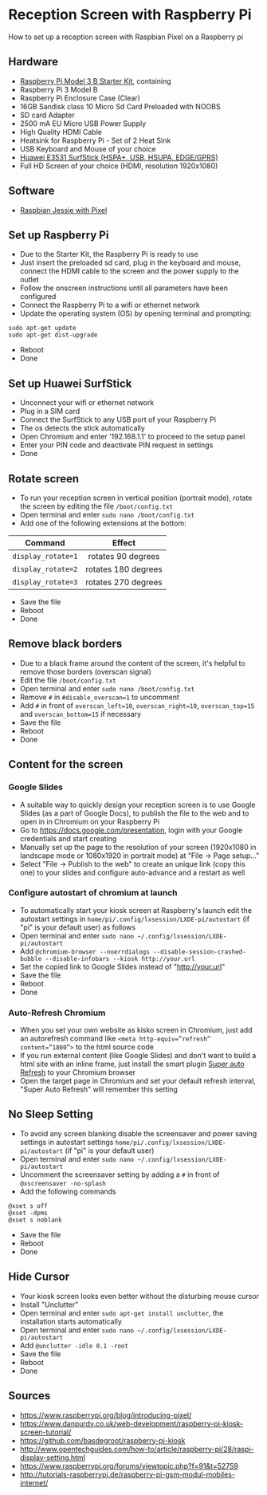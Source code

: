 # Reception Screen with Raspberry Pi
How to set up a reception screen with Raspbian Pixel on a Raspberry pi

## Hardware
* [Raspberry Pi Model 3 B Starter Kit](https://www.amazon.de/Vilros-Raspberry-Pi-Complete-Kit-Enthalt/dp/B01DC6MKAQ/ref=sr_1_5?s=computers&ie=UTF8&qid=1483031731&sr=1-5&keywords=raspberry+pi+3), containing
 * Raspberry Pi 3 Model B
 * Raspberry Pi Enclosure Case (Clear)
 * 16GB Sandisk class 10 Micro Sd Card Preloaded with NOOBS 
 * SD card Adapter 
 * 2500 mA EU Micro USB Power Supply 
 * High Quality HDMI Cable 
 * Heatsink for Raspberry Pi - Set of 2 Heat Sink 
* USB Keyboard and Mouse of your choice
* [Huawei E3531 SurfStick (HSPA+, USB, HSUPA, EDGE/GPRS)](https://www.amazon.de/Huawei-E3531-SurfStick-HSPA-HSUPA-Weiß/dp/B00L64LSWS?th=1)
* Full HD Screen of your choice (HDMI, resolution 1920x1080)

## Software
* [Raspbian Jessie with Pixel](https://www.raspberrypi.org/downloads/raspbian/)

## Set up Raspberry Pi
* Due to the Starter Kit, the Raspberry Pi is ready to use
* Just insert the preloaded sd card, plug in the keyboard and mouse, connect the HDMI cable to the screen and the power supply to the outlet
* Follow the onscreen instructions until all parameters have been configured
* Connect the Raspberry Pi to a wifi or ethernet network
* Update the operating system (OS) by opening terminal and prompting:
```
sudo apt-get update
sudo apt-get dist-upgrade
```
* Reboot
* Done

## Set up Huawei SurfStick
* Unconnect your wifi or ethernet network 
* Plug in a SIM card
* Connect the SurfStick to any USB port of your Raspberry Pi
* The os detects the stick automatically
* Open Chromium and enter '192.168.1.1' to proceed to the setup panel
* Enter your PIN code and deactivate PIN request in settings
* Done

## Rotate screen
* To run your reception screen in vertical position (portrait mode), rotate the screen by editing the file ```/boot/config.txt```
* Open terminal and enter ```sudo nano /boot/config.txt```
* Add one of the following extensions at the bottom:

| Command        | Effect       |
| ------------- |:-------------:|
| ```display_rotate=1``` | rotates  90 degrees |
| ```display_rotate=2``` | rotates 180 degrees |
| ```display_rotate=3``` | rotates 270 degrees |

* Save the file
* Reboot
* Done

## Remove black borders
* Due to a black frame around the content of the screen, it's helpful to remove those borders (overscan signal)
* Edit the file ```/boot/config.txt```
* Open terminal and enter ```sudo nano /boot/config.txt```
* Remove ```#``` in ```#disable_overscan=1``` to uncomment
* Add ```#``` in front of ```overscan_left=10```, ```overscan_right=10```, ```overscan_top=15``` and ```overscan_bottom=15``` if necessary
* Save the file
* Reboot
* Done

## Content for the screen
### Google Slides
* A suitable way to quickly design your reception screen is to use Google Slides (as a part of Google Docs), to publish the file to the web and to open in in Chromium on your Raspberry Pi
* Go to https://docs.google.com/presentation, login with your Google credentials and start creating
* Manually set up the page to the resolution of your screen (1920x1080 in landscape mode or 1080x1920 in portrait mode) at "File -> Page setup..."
* Select "File -> Publish to the web" to create an unique link (copy this one) to your slides and configure auto-advance and a restart as well

### Configure autostart of chromium at launch
* To automatically start your kiosk screen at Raspberry's launch edit the autostart settings in ```home/pi/.config/lxsession/LXDE-pi/autostart``` (if "pi" is your default user) as follows
* Open terminal and enter ```sudo nano ~/.config/lxsession/LXDE-pi/autostart```
* Add ```@chromium-browser --noerrdialogs --disable-session-crashed-bubble --disable-infobars --kiosk http://your.url```
* Set the copied link to Google Slides instead of "http://your.url"
* Save the file
* Reboot
* Done

### Auto-Refresh Chromium
* When you set your own website as kisko screen in Chromium, just add an autorefresh command like ```<meta http-equiv=”refresh” content=”1800”>``` to the html source code
* If you run external content (like Google Slides) and don't want to build a html site with an inline frame, just install the smart plugin [Super auto Refresh](https://chrome.google.com/webstore/detail/super-auto-refresh/kkhjakkgopekjlempoplnjclgedabddk) to your Chromium browser
* Open the target page in Chromium and set your default refresh interval, "Super Auto Refresh" will remember this setting

## No Sleep Setting
* To avoid any screen blanking disable the screensaver and power saving settings in autostart settings ```home/pi/.config/lxsession/LXDE-pi/autostart``` (if "pi" is your default user)
* Open terminal and enter ```sudo nano ~/.config/lxsession/LXDE-pi/autostart```
* Uncomment the screensaver setting by adding a ```#``` in front of ```@xscreensaver -no-splash```
* Add the following commands
```
@xset s off
@xset -dpms
@xset s noblank
```
* Save the file
* Reboot
* Done

## Hide Cursor
* Your kiosk screen looks even better without the disturbing mouse cursor
* Install "Unclutter"
* Open terminal and enter ```sudo apt-get install unclutter```, the installation starts automatically
* Open terminal and enter ```sudo nano ~/.config/lxsession/LXDE-pi/autostart```
* Add ```@unclutter -idle 0.1 -root```
* Save the file
* Reboot
* Done

## Sources
* https://www.raspberrypi.org/blog/introducing-pixel/
* https://www.danpurdy.co.uk/web-development/raspberry-pi-kiosk-screen-tutorial/
* https://github.com/basdegroot/raspberry-pi-kiosk
* http://www.opentechguides.com/how-to/article/raspberry-pi/28/raspi-display-setting.html
* https://www.raspberrypi.org/forums/viewtopic.php?f=91&t=52759
* http://tutorials-raspberrypi.de/raspberry-pi-gsm-modul-mobiles-internet/
